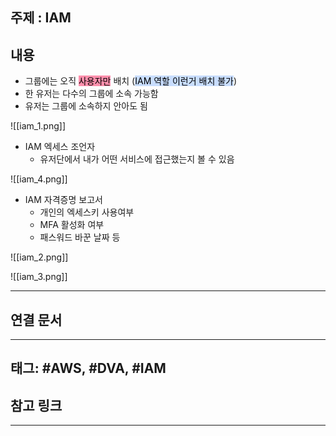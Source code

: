 

## 주제 :  IAM



## 내용 



- 그룹에는 오직 <mark style="background: #FF5582A6;">사용자만</mark> 배치 (<mark style="background: #ADCCFFA6;">IAM 역할 이런거 배치 불가</mark>)
- 한 유저는 다수의 그룹에 소속 가능함
- 유저는 그룹에 소속하지 안아도 됨 

![[iam_1.png]]








- IAM 엑세스 조언자
	- 유저단에서 내가 어떤 서비스에 접근했는지 볼 수 있음

![[iam_4.png]]












- IAM 자격증명 보고서
	- 개인의 엑세스키 사용여부
	- MFA 활성화 여부
	- 패스워드 바꾼 날짜 등

![[iam_2.png]]


![[iam_3.png]]





----


## 연결 문서







---

## 태그: #AWS, #DVA, #IAM







## 참고 링크




---
